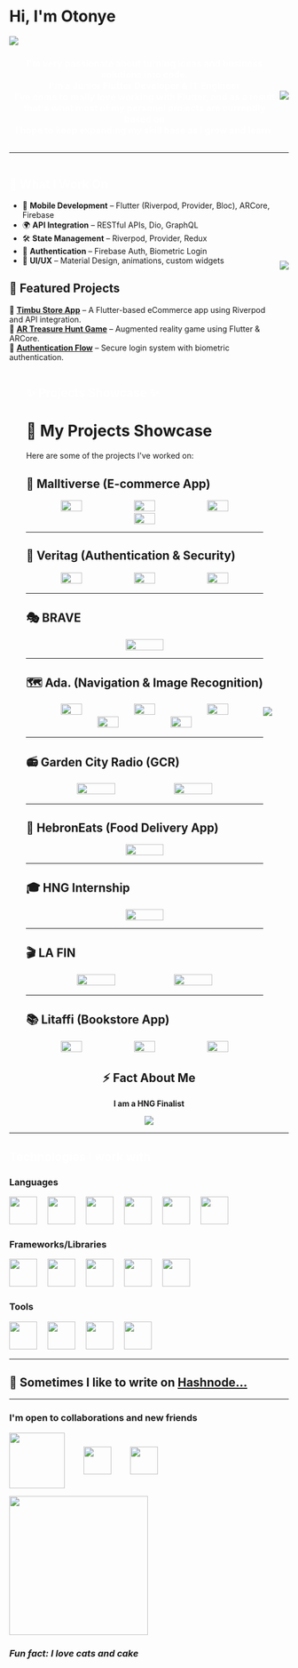 
<h1 style="text-align: left;">Hi, I'm Otonye</h1>
<img align="center" src="assets\Pink and Purple Professional LinkedIn Banner.png"/>


<div style="display:flex;   width: max-width;
            align-items: center;
            justify-content: center;">
<div width="40px">
<h3 style="text-align: center; color: white;">I'm very passionate about turning ideas and business solutions into code. <br> I'm a Junior Flutter Developer & IT Engineer <br> I've come to really love working with Flutter, and as a result <br> that's what most of my personal projects are currentlly based on<br> I hope to keep expanding my skill base as I grow and learn.</h3>
</div>
<img src="assets\noodles-GIF-by-Pusheen-unscreen.gif"/>
</div>
<hr>

<div  style="display:flex;   width: max-width;
            align-items: center;
            justify-content: center;">

<div>

<h2 style=" color: white;"> 🔹 What I Work On </h2>

- 📱 **Mobile Development** – Flutter (Riverpod, Provider, Bloc), ARCore, Firebase  
- 🌍 **API Integration** – RESTful APIs, Dio, GraphQL  
- 🛠 **State Management** – Riverpod, Provider, Redux  
- 🔐 **Authentication** – Firebase Auth, Biometric Login  
- 🎨 **UI/UX** – Material Design, animations, custom widgets

## 📌 Featured Projects  
🔹 **[Timbu Store App](https://github.com/your-repo-link)** – A Flutter-based eCommerce app using Riverpod and API integration.  
🔹 **[AR Treasure Hunt Game](https://github.com/your-repo-link)** – Augmented reality game using Flutter & ARCore.  
🔹 **[Authentication Flow](https://github.com/your-repo-link)** – Secure login system with biometric authentication.  


</div>
<div>
<img src="assets\homework-studying-GIF-by-Pushe-unscreen.gif"/>
</div>
</div>

<div  style="display:flex;   width: max-width;
            align-items: center;
            justify-content: center;">

<div>

<h2 style=" color: white;">✨ Projects Showcase ✨</h2>

# 🚀 My Projects Showcase  

Here are some of the projects I've worked on:  

## 🛒 Malltiverse (E-commerce App)  
<div align="center">
    <img src="assets/Malltiverse%20-%20Home.jpg" width="30%">
    <img src="assets/Malltiverse%20-%20Cart.jpg" width="30%">
    <img src="assets/Malltiverse%20-%20Wishlist.jpg" width="30%">
</div>  

<div align="center">
    <img src="assets/Malltiverse%20-%20Checkout.jpg" width="30%">
</div>  

---

## 🔐 Veritag (Authentication & Security)  
<div align="center">
    <img src="assets/Veritag%201.jpg" width="30%">
    <img src="assets/Veritag%202.jpg" width="30%">
    <img src="assets/Veritag%203.jpg" width="30%">
</div>  

---

## 🎭 BRAVE  
<div align="center">
    <img src="assets/BRAVE.jpg" width="40%">
</div>  

---

## 🗺️ Ada. (Navigation & Image Recognition)  
<div align="center">
    <img src="assets/Ada.%20-%20Home.jpg" width="30%">
    <img src="assets/Ada.%20-%20Nearby%20Places.jpg" width="30%">
    <img src="assets/Ada.%20-%20directions.jpg" width="30%">
</div>  

<div align="center">
    <img src="assets/Ada.%20-%20image%20rec.jpg" width="30%">
    <img src="assets/Ada.%20-%20Onboarding.jpg" width="30%">
</div>  

---

## 📻 Garden City Radio (GCR)  
<div align="center">
    <img src="assets/GCR%201.jpg" width="40%">
    <img src="assets/GCR%202.jpg" width="40%">
</div>  

---

## 🍔 HebronEats (Food Delivery App)  
<div align="center">
    <img src="assets/hebronEats.jpg" width="40%">
</div>  

---

## 🎓 HNG Internship  
<div align="center">
    <img src="assets/HNG.jpeg" width="40%">
</div>  

---

## 🎬 LA FIN  
<div align="center">
    <img src="assets/LA%20FIN%201.jpg" width="40%">
    <img src="assets/LA%20FIN%202.jpg" width="40%">
</div>  

---

## 📚 Litaffi (Bookstore App)  
<div align="center">
    <img src="assets/Litaffi.jpg" width="30%">
    <img src="assets/Littafi%202.jpg" width="30%">
    <img src="assets/Litaffi%203.jpg" width="30%">
</div>  


</div>
<div>
<img src="assets\homework-studying-GIF-by-Pushe-unscreen.gif"/>
</div>
</div>

<div align="center">
  <h2>⚡ Fact About Me </h2>
  <p><strong>I am a HNG Finalist</strong></p>
  <img src="assets\homework-studying-GIF-by-Pushe-unscreen.gif"/>
</div>


<hr>
<h2 style=" color: white;"> Technologies I work with </h2>
<div>
<div>
<h3>Languages</h3>
<p style= "word-spacing: 15px;">
<img src="assets\html5.svg" width="50px"/>  
<img src="assets\css3.svg" width="50px"/> 
<img src="assets\dart.svg" width="50px"/>  
<img src="assets\javascript.svg" width="50px"/>  
<img src="assets\python.svg" width="50px"/>  
<img src="assets\c.svg" width="50px"/>
</p>
<h3>Frameworks/Libraries</h3>
<p style= "word-spacing: 15px;">
<img src="assets\flutter.svg" width="50px"/> 
<img src="assets\bootstrap.svg" width="50px"/> 
<img src="assets\react.svg" width="50px"/> 
<img src="assets\tailwindcss.svg"width="50px"/> 
<img src="assets\rasa.svg" width="50px"/>
</p>
<h3>Tools</h3>
<p style= "word-spacing: 15px;"><img src="assets\figma.svg" width="50px"/> 
<img src="assets\git.svg" width="50px"/> 
<img src="assets\wordpress.svg" width="50px"/> 
<img src="assets\firebase.svg" width="50px"/>

</p>
</div>

<hr>
<h2 style="color:"white">💬  Sometimes I like to write on <a href="https://dawndev.hashnode.dev/"> Hashnode...</a></h2>

<hr>

<div>
<h3> I'm open to collaborations and new friends </h2>
<p style= "word-spacing: 30px; color:"white">
<a href="https://www.showwcase.com/otonyedev"><img align="center" src="assets\showwcase.png" 
width="100px"/></a>
<a href="https://www.linkedin.com/in/otonye-robinson"> <img align="center" src="assets\linkedin.svg" 
width="50px"/></a>
<a href="https://twitter.com/kingdawndev"> <img align="center" src="assets\twitter.svg" 
width="50px"/></a>
</p>
</div>

<div style="margin:auto;">
<img width="250px" src="assets\Thank-U-Laughing-GIF-by-Pushee-unscreen.gif" width="50px"/>
</div>


<h3><em>Fun fact: I love cats and cake<em></h3>





<!--
**OtonyeR/OtonyeR** is a ✨ _special_ ✨ repository because its `README.md` (this file) appears on your GitHub profile.





Here are some ideas to get you started:

- 🔭 I’m currently working on ...
- 🌱 I’m currently learning ...
- 👯 I’m looking to collaborate on ...
- 🤔 I’m looking for help with ...
- 💬 Ask me about ...
- 📫 How to reach me: ...
- 😄 Pronouns: ...
- ⚡ Fun fact: ...
-->
